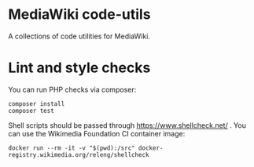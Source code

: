 # MediaWiki code-utils

A collections of code utilities for MediaWiki.

# Lint and style checks

You can run PHP checks via composer:
```
composer install
composer test
```

Shell scripts should be passed through https://www.shellcheck.net/ . You can
use the Wikimedia Foundation CI container image:
```
docker run --rm -it -v "$(pwd):/src" docker-registry.wikimedia.org/releng/shellcheck
```
